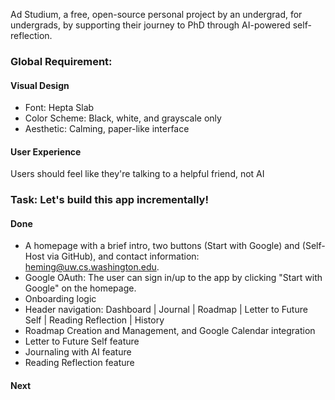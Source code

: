 Ad Studium, a free, open-source personal project by an undergrad, for undergrads, by supporting their journey to PhD through AI-powered self-reflection.

### Global Requirement:

#### Visual Design

- Font: Hepta Slab
- Color Scheme: Black, white, and grayscale only
- Aesthetic: Calming, paper-like interface

#### User Experience
Users should feel like they're talking to a helpful friend, not AI

### Task: Let's build this app incrementally!

#### Done
- A homepage with a brief intro, two buttons (Start with Google) and (Self-Host via GitHub), and contact information: heming@uw.cs.washington.edu.
- Google OAuth: The user can sign in/up to the app by clicking "Start with Google" on the homepage.
- Onboarding logic
- Header navigation: Dashboard | Journal | Roadmap | Letter to Future Self | Reading Reflection | History
- Roadmap Creation and Management, and Google Calendar integration
- Letter to Future Self feature
- Journaling with AI feature
- Reading Reflection feature

#### Next
